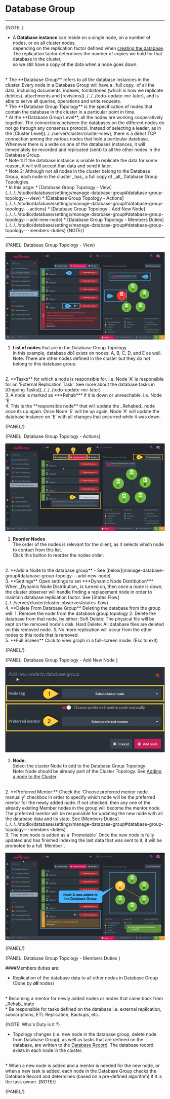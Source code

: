 ﻿# Database Group
---

{NOTE: }

* A **Database instance** can reside on a single node, on a number of nodes, or on all cluster nodes,  
  depending on the replication factor defined when [creating the database](../../server/databases/create-new-database/general-flow).  
  The replication factor determines the number of copies we hold for that database in the cluster,  
  so we still have a copy of the data when a node goes down.  
<br/>
* The **Database Group** refers to all the database instances in the cluster.  
  Every node in a Database Group will have a _full copy_ of all the data,  
  including documents, indexes, tombstones (which is how we replicate deletes), 
  attachments and [revisions](../../../todo-update-me-later),  
  and is able to serve all queries, operations and write requests.  
<br/>
* The **Database Group Topology** is the specification of nodes that contain the database in the cluster in a particular point in time.  
<br/>
* At the **Database Group Level**, all the nodes are working cooperatively together.  
  The connections between the databases on the different nodes do not go through any consensus protocol.  
  Instead of selecting a leader, as in the [Cluster Level](../../server/cluster/cluster-view), 
  there is a direct TCP connection among the various nodes that hold a particular database. 
  Whenever there is a write on one of the databases instances, it will immediately be recorded and replicated (sent) to all the other nodes in the Database Group.  
<br/>
* Note 1: If the database instance is unable to replicate the data for some reason, it will still accept that data and send it later.  
<br/>
* Note 2: Although not all nodes in the cluster belong to the Database Group, each node in the cluster _has_ a full copy of _all_ Database Group Topologies.  
<br/>
* In this page:  
  * [Database Group Topology - View](../../../studio/database/settings/manage-database-group#database-group-topology---view)  
  * [Database Group Topology - Actions](../../../studio/database/settings/manage-database-group#database-group-topology---actions)  
  * [Database Group Topology - Add New Node](../../../studio/database/settings/manage-database-group#database-group-topology---add-new-node)  
  * [Database Group Topology - Members Duties](../../../studio/database/settings/manage-database-group#database-group-topology---members-duties)  
{NOTE/}

---

{PANEL: Database Group Topology - View}

![Figure 1. Database Group Topology View](images/database-group-1.png "Database Group Topology for database db1")

1. **List of nodes** that are in the Database Group Topology.  
   In this example, database _db1_ exists on nodes: A, B, C, D, and E as well.  
   Note: There are other nodes defined in the cluster but they do not belong to this database group.  
<br/>
2. **Tasks** for which a node is responsible for.  
   i.e. Node 'A' is responsible for an 'External Replication Task'.  
   See more about the database tasks in [Ongoing Tasks](../../../todo-update-me-later)  
<br/>
3. A node is marked as ***Rehab*** if it is down or unreachable.  
   i.e. Node 'E'  
<br/>
4. This is the **responsible node** that will update the _Rehabed_ node once its up again.  
   Once Node 'E' will be up again, Node 'A' will update the database instance on 'E' with all changes that occurred while it was down.  

{PANEL/}


{PANEL: Database Group Topology - Actions}

![Figure 2. Database Group Topology Actions](images/database-group-2.png "Database Group Actions")

1. **Reorder Nodes**  
   The order of the nodes is relevant for the client, as it selects which node to contact from this list.  
   Click this button to reorder the nodes order.  
<br/>
2. **Add a Node to the database group** - See [below](manage-database-group#database-group-topolgy---add-new-node)  
<br/>
3. **Settings**  
   Open settings to set ***Dynamic Node Distribution***  
   When _Dynamic Node Distribution_ is turned on, then once a node is down,  
   the cluster observer will handle finding a replacement node in order to maintain database replication factor.
   See [States Flow](../../server/cluster/cluster-observer#states-flow)  
<br/>
4. **Delete From Database Group**  
   Deleting the database from the group will:  
   1. Remove the node from the database group topology  
   2. Delete the database from that node, by either:  
      Soft Delete:  The physical file will be kept on the removed node's disk.  
      Hard Delete:  All database files are deleted on this removed node.  
   3. No more replication will occur from the other nodes to this node that is removed.  
<br/>
5. **Full Screen**  
   Click to view graph in a full-screen mode. (Esc to exit)  

{PANEL/}

{PANEL: Database Group Topology - Add New Node }

![Figure 3. Database Group Topology - Add New Node](images/database-group-3.png "Add New Node to Database Group")

1. **Node:**  
   Select the cluster Node to add to the Database Group Topology  
   Note: Node should be already part of the Cluster Topology. See [Adding a node to the Cluster](../../server/cluster/add-node-to-cluster)  
<br/>
2. **Preferred Mentor:**  
   Check the 'Choose preferred mentor node manually' checkbox in order to specify which node will be the preferred mentor for the newly added node.  
   If not checked, then any one of the already existing Member nodes in the group will become the mentor node.  
   The preferred mentor will be responsible for updating the new node with all the database data and its state. 
   See [Members Duties](../../../studio/database/settings/manage-database-group#database-group-topology---members-duties)  
<br/>
3. The new node is added as a `Promotable`  
   Once the new node is fully updated and has finished indexing the last data that was sent to it,  
   it will be promoted to a full `Member`.  
<br/>

![Figure 4. Database Group Topology - Node was added](images/database-group-4.png "Node 'G' is added")

{PANEL/}

{PANEL: Database Group Topology - Members Duties }

####Members duties are:

* Replication of the database data to all other nodes in Database Group (Done by ***all*** nodes)  
<br/>
* Becoming a mentor for newly added nodes or nodes that came back from _Rehab_ state  
<br/>
* Be responsible for tasks defined on the database  
  i.e. external replication, subscriptions, ETL Replication, Backups, etc.

{NOTE: Who's Duty is it ?}

* Topology changes (i.e. new node in the database group, delete node from Database Group), 
as well as tasks that are defined on the database, are written to the [Database Record](../../../todo-update-me-later). 
The database record exists in each node in the cluster.  
<br/>
* When a new node is added and a mentor is needed for the new node, or when a new task is added,  
  each node in the Database Group checks the Database Record and determines (based on a pre-defined algorithm) if it is the task owner.  
{NOTE/}

{PANEL/}
